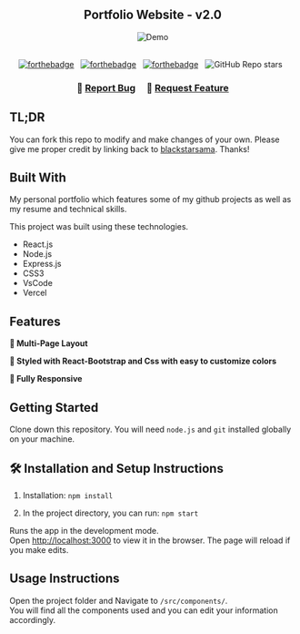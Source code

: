 <h2 align="center">
  Portfolio Website - v2.0<br/>
</h2>
<div align="center">
  <img alt="Demo" src="./Images/readme-img1.png" />
</div>

<br/>

<center>

[![forthebadge](https://forthebadge.com/images/badges/built-with-love.svg)](https://forthebadge.com) &nbsp;
[![forthebadge](https://forthebadge.com/images/badges/made-with-javascript.svg)](https://forthebadge.com) &nbsp;
[![forthebadge](https://forthebadge.com/images/badges/open-source.svg)](https://forthebadge.com) &nbsp;
![GitHub Repo stars](https://img.shields.io/github/stars/blackstarsama/Portfolio?color=red&logo=github&style=for-the-badge) &nbsp;

</center>

<h3 align="center">
    🔹
    <a href="https://github.com/blackstarsama/Portfolio/issues">Report Bug</a> &nbsp; &nbsp;
    🔹
    <a href="https://github.com/blackstarsama/Portfolio/issues">Request Feature</a>
</h3>

## TL;DR

You can fork this repo to modify and make changes of your own. Please give me proper credit by linking back to [blackstarsama](https://github.com/blackstarsama/Portfolio). Thanks!

## Built With

My personal portfolio which features some of my github projects as well as my resume and technical skills.<br/>

This project was built using these technologies.

- React.js
- Node.js
- Express.js
- CSS3
- VsCode
- Vercel

## Features

**📖 Multi-Page Layout**

**🎨 Styled with React-Bootstrap and Css with easy to customize colors**

**📱 Fully Responsive**

## Getting Started

Clone down this repository. You will need `node.js` and `git` installed globally on your machine.

## 🛠 Installation and Setup Instructions

1. Installation: `npm install`

2. In the project directory, you can run: `npm start`

Runs the app in the development mode.\
Open [http://localhost:3000](http://localhost:3000) to view it in the browser.
The page will reload if you make edits.

## Usage Instructions

Open the project folder and Navigate to `/src/components/`. <br/>
You will find all the components used and you can edit your information accordingly.
